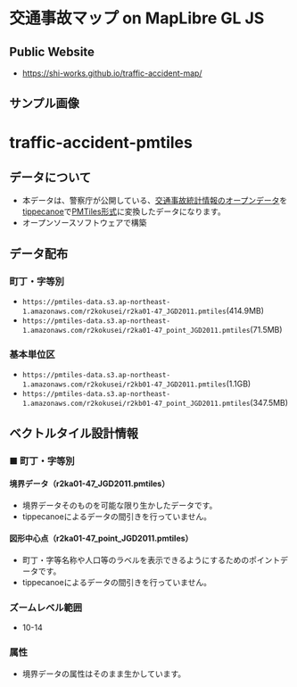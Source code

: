 # 交通事故マップ on MapLibre GL JS
## Public Website
- https://shi-works.github.io/traffic-accident-map/
## サンプル画像

# traffic-accident-pmtiles
## データについて
- 本データは、警察庁が公開している、[交通事故統計情報のオープンデータ](https://www.npa.go.jp/publications/statistics/koutsuu/opendata/index_opendata.html)を[tippecanoe](https://github.com/felt/tippecanoe)で[PMTiles形式](https://github.com/protomaps/PMTiles)に変換したデータになります。
- オープンソースソフトウェアで構築

## データ配布
### 町丁・字等別
- `https://pmtiles-data.s3.ap-northeast-1.amazonaws.com/r2kokusei/r2ka01-47_JGD2011.pmtiles`(414.9MB)
- `https://pmtiles-data.s3.ap-northeast-1.amazonaws.com/r2kokusei/r2ka01-47_point_JGD2011.pmtiles`(71.5MB)

### 基本単位区
- `https://pmtiles-data.s3.ap-northeast-1.amazonaws.com/r2kokusei/r2kb01-47_JGD2011.pmtiles`(1.1GB)
- `https://pmtiles-data.s3.ap-northeast-1.amazonaws.com/r2kokusei/r2kb01-47_point_JGD2011.pmtiles`(347.5MB)

## ベクトルタイル設計情報
### ■ 町丁・字等別
#### 境界データ（r2ka01-47_JGD2011.pmtiles）
- 境界データそのものを可能な限り生かしたデータです。
- tippecanoeによるデータの間引きを行っていません。

#### 図形中⼼点（r2ka01-47_point_JGD2011.pmtiles）
- 町丁・字等名称や人口等のラベルを表示できるようにするためのポイントデータです。
- tippecanoeによるデータの間引きを行っていません。

### ズームレベル範囲
- 10-14

### 属性
- 境界データの属性はそのまま生かしています。
